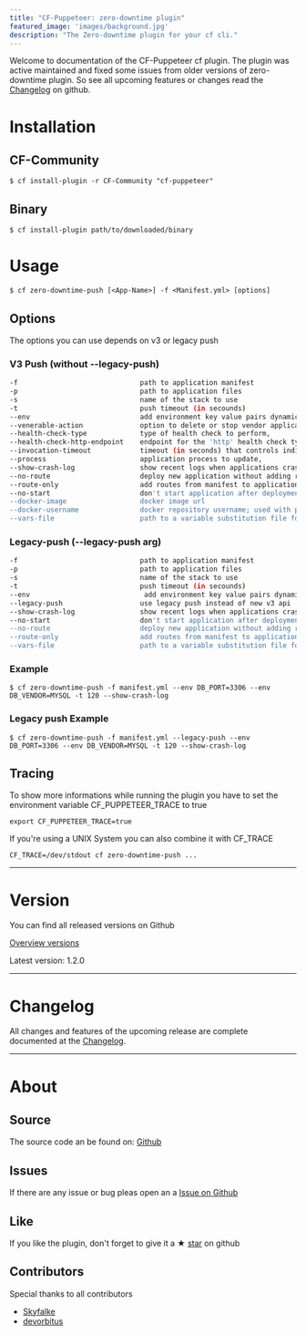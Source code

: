 ```yaml
---
title: "CF-Puppeteer: zero-downtime plugin"
featured_image: 'images/background.jpg'
description: "The Zero-downtime plugin for your cf cli."
---
```


Welcome to documentation of the CF-Puppeteer cf plugin.
The plugin was active maintained and fixed some issues from older versions of zero-downtime plugin.
So see all upcoming features or changes read the [Changelog](https://github.com/HappyTobi/cf-puppeteer/blob/master/CHANGELOG.md) on github.


# Installation

## CF-Community
```
$ cf install-plugin -r CF-Community "cf-puppeteer"
```

## Binary
```
$ cf install-plugin path/to/downloaded/binary
```


# Usage
```
$ cf zero-downtime-push [<App-Name>] -f <Manifest.yml> [options]
```

## Options
The options you can use depends on v3 or legacy push

### V3 Push (without --legacy-push)
```bash
-f                              path to application manifest
-p                              path to application files
-s                              name of the stack to use
-t                              push timeout (in secounds)
--env                           add environment key value pairs dynamic; can specity multiple times
--venerable-action              option to delete or stop vendor application - default is delete,
--health-check-type             type of health check to perform,
--health-check-http-endpoint    endpoint for the 'http' health check type,
--invocation-timeout            timeout (in seconds) that controls individual health check invocations,
--process                       application process to update,
--show-crash-log                show recent logs when applications crashes while the deployment
--no-route                      deploy new application without adding routes
--route-only                    add routes from manifest to application only
--no-start                      don't start application after deployment
--docker-image                  docker image url                                                           (⭐️New since 1.1.2)
--docker-username               docker repository username; used with password from env CF_DOCKER_PASSWORD (⭐️New since 1.1.2)
--vars-file                     path to a variable substitution file for manifest                          (⭐️New since 1.2.0)
```

### Legacy-push (--legacy-push arg)
```bash
-f                              path to application manifest
-p                              path to application files
-s                              name of the stack to use
-t                              push timeout (in secounds)
--env                            add environment key value pairs dynamic; can specity multiple times
--legacy-push                   use legacy push instead of new v3 api
--show-crash-log                show recent logs when applications crashes while the deployment
--no-start                      don't start application after deployment
--no-route                      deploy new application without adding routes        (⭐️New since 1.1.2)
--route-only                    add routes from manifest to application only        (⭐️New since 1.1.2)
--vars-file                     path to a variable substitution file for manifest   (⭐️New since 1.2.0)
```

### Example

```
$ cf zero-downtime-push -f manifest.yml --env DB_PORT=3306 --env DB_VENDOR=MYSQL -t 120 --show-crash-log
```

### Legacy push Example

```
$ cf zero-downtime-push -f manifest.yml --legacy-push --env DB_PORT=3306 --env DB_VENDOR=MYSQL -t 120 --show-crash-log
```

## Tracing
To show more informations while running the plugin you have to set the environment variable CF_PUPPETEER_TRACE to true
```
export CF_PUPPETEER_TRACE=true
```
If you're using a UNIX System you can also combine it with CF_TRACE
```
CF_TRACE=/dev/stdout cf zero-downtime-push ...
```

--- 

# Version
You can find all released versions on Github

[Overview versions](https://github.com/HappyTobi/cf-puppeteer/releases)

Latest version: 1.2.0

--- 

# Changelog
All changes and features of the upcoming release are complete documented at the [Changelog](https://github.com/HappyTobi/cf-puppeteer/blob/master/CHANGELOG.md).

---

# About

## Source
The source code an be found on: [Github](https://github.com/HappyTobi/cf-puppeteer/)


## Issues
If there are any issue or bug pleas open an a [Issue on Github](https://github.com/HappyTobi/cf-puppeteer/issues)


## Like
If you like the plugin, don't forget to give it a ★ [star](https://github.com/HappyTobi/cf-puppeteer/) on github

## Contributors
Special thanks to all contributors
- [Skyfalke](https://github.com/skyfalke)
- [devorbitus](https://github.com/devorbitus)
